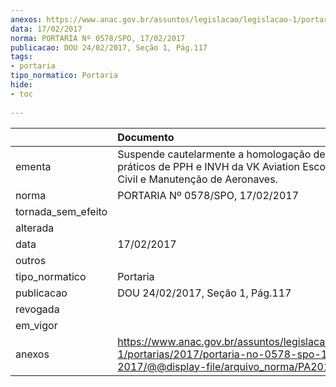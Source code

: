 ```yaml
---
anexos: https://www.anac.gov.br/assuntos/legislacao/legislacao-1/portarias/2017/portaria-no-0578-spo-17-02-2017/@@display-file/arquivo_norma/PA2017-0578.pdf
data: 17/02/2017
norma: PORTARIA Nº 0578/SPO, 17/02/2017
publicacao: DOU 24/02/2017, Seção 1, Pág.117
tags:
- portaria
tipo_normatico: Portaria
hide: 
- toc 
 
---
```


|                    | Documento                                                                                                                                            |
|:-------------------|:-----------------------------------------------------------------------------------------------------------------------------------------------------|
| ementa             | Suspende cautelarmente a homologação de cursos práticos de PPH e INVH da VK Aviation Escola de Aviação Civil e Manutenção de Aeronaves.              |
| norma              | PORTARIA Nº 0578/SPO, 17/02/2017                                                                                                                     |
| tornada_sem_efeito |                                                                                                                                                      |
| alterada           |                                                                                                                                                      |
| data               | 17/02/2017                                                                                                                                           |
| outros             |                                                                                                                                                      |
| tipo_normatico     | Portaria                                                                                                                                             |
| publicacao         | DOU 24/02/2017, Seção 1, Pág.117                                                                                                                     |
| revogada           |                                                                                                                                                      |
| em_vigor           |                                                                                                                                                      |
| anexos             | https://www.anac.gov.br/assuntos/legislacao/legislacao-1/portarias/2017/portaria-no-0578-spo-17-02-2017/@@display-file/arquivo_norma/PA2017-0578.pdf |